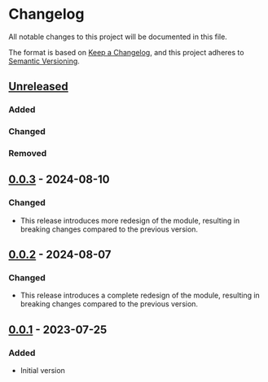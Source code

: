 # Changelog

All notable changes to this project will be documented in this file.

The format is based on [Keep a Changelog](https://keepachangelog.com/en/1.1.0/),
and this project adheres to [Semantic Versioning](https://semver.org/spec/v2.0.0.html).

## [Unreleased]

### Added

### Changed

### Removed

## [0.0.3] - 2024-08-10

### Changed
- This release introduces more redesign of the module, resulting in breaking changes compared to the previous version. 

## [0.0.2] - 2024-08-07

### Changed
- This release introduces a complete redesign of the module, resulting in breaking changes compared to the previous version. 

## [0.0.1] - 2023-07-25
### Added
- Initial version

[unreleased]: https://github.com/duizendstra/dui-terraform-gcp-project-iam/compare/v0.0.3...HEAD
[0.0.3]: https://github.com/duizendstra/dui-terraform-gcp-project-iam/compare/v0.0.1...v0.0.3
[0.0.2]: https://github.com/duizendstra/dui-terraform-gcp-project-iam/compare/v0.0.1...v0.0.2
[0.0.1]: https://github.com/duizendstra/dui-terraform-gcp-project-iam/releases/tag/v0.0.1
